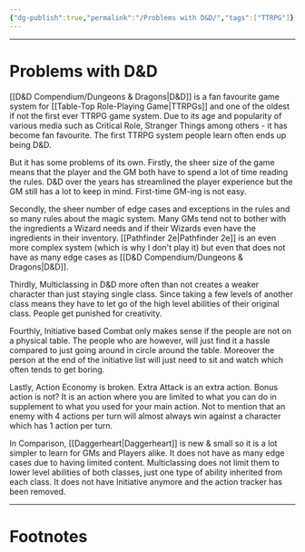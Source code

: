 ```yaml
---
{"dg-publish":true,"permalink":"/Problems with D&D/","tags":["TTRPG"]}
---
```



---
# Problems with D&D
[[D&D Compendium/Dungeons & Dragons\|D&D]] is a fan favourite game system for [[Table-Top Role-Playing Game\|TTRPGs]] and one of the oldest if not the first ever TTRPG game system. Due to its age and popularity of various media such as Critical Role, Stranger Things among others - it has become fan favourite. 
The first TTRPG system people learn often ends up being D&D.

But it has some problems of its own. 
Firstly, the sheer size of the game means that the player and the GM both have to spend a lot of time reading the rules. D&D over the years has streamlined the player experience but the GM still has a lot to keep in mind. First-time GM-ing is not easy.

Secondly, the sheer number of edge cases and exceptions in the rules and so many rules about the magic system. Many GMs tend not to bother with the ingredients a Wizard needs and if their Wizards even have the ingredients in their inventory. [[Pathfinder 2e\|Pathfinder 2e]] is an even more complex system (which is why I don't play it) but even that does not have as many edge cases as [[D&D Compendium/Dungeons & Dragons\|D&D]].

Thirdly, Multiclassing in D&D more often than not creates a weaker character than just staying single class. Since taking a few levels of another class means they have to let go of the high level abilities of their original class. People get punished for creativity.

Fourthly, Initiative based Combat only makes sense if the people are not on a physical table. The people who are however, will just find it a hassle compared to just going around in circle around the table. Moreover the person at the end of the initiative list will just need to sit and watch which often tends to get boring.

Lastly, Action Economy is broken. Extra Attack is an extra action. Bonus action is not? It is an action where you are limited to what you can do in supplement to what you used for your main action. Not to mention that an enemy with 4 actions per turn will almost always win against a character which has 1 action per turn.

In Comparison, [[Daggerheart\|Daggerheart]] is new & small so it is a lot simpler to learn for GMs and Players alike. It does not have as many edge cases due to having limited content. Multiclassing does not limit them to lower level abilities of both classes, just one type of ability inherited from each class. It does not have Initiative anymore and the action tracker has been removed.

---
# Footnotes